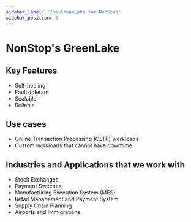 ```yaml
---
sidebar_label: 'The GreenLake for NonStop'
sidebar_position: 2
---
```


# NonStop's GreenLake



## Key Features
- Self-healing
- Fault-tolerant
- Scalable
- Reliable

## Use cases
- Online Transaction Processing (OLTP) workloads
- Custom workloads that cannot have downtime

## Industries and Applications that we work with
- Stock Exchanges
- Payment Switches
- Manufacturing Execution System (MES)
- Retail Management and Payment System
- Supply Chain Planning
- Airports and Immigrations


<!-- 
```jsx title="src/components/HelloDocusaurus.js"
function HelloDocusaurus() {
    return (
        <h1>Hello, Docusaurus!</h1>
    )
}
``` -->

